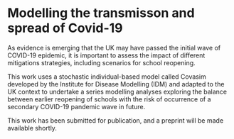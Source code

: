 # Modelling the transmisson and spread of Covid-19 

As evidence is emerging that the UK may have passed the initial wave of COVID-19 epidemic, it is important to assess the impact of different mitigations strategies, including scenarios for school reopening. 

This work uses a stochastic individual-based model called Covasim developed by the Institute for Disease Modelling (IDM) and adapted to the UK context to undertake a series modelling analyses exploring the balance between earlier reopening of schools with the risk of occurrence of a secondary COVID-19 pandemic wave in future.

This work has been submitted for publication, and a preprint will be made available shortly.

